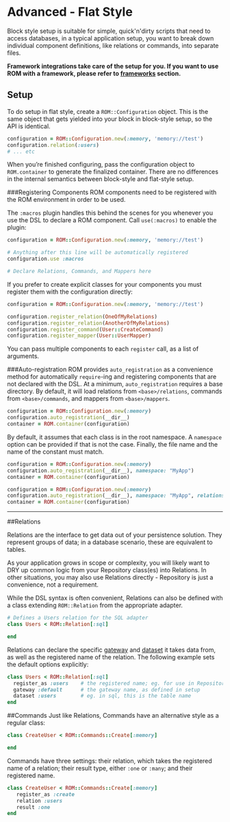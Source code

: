 # Advanced - Flat Style

Block style setup is suitable for simple, quick'n'dirty scripts that need to access
databases, in a typical application setup, you want to break down individual
component definitions, like relations or commands, into separate files.

**Framework integrations take care of the setup for you. If you want to use ROM with
a framework, please refer to [frameworks](/learn/frameworks) section.**

## Setup

To do setup in flat style, create a `ROM::Configuration` object. This is the same object that gets yielded into your
block in block-style setup, so the API is identical.

```ruby
configuration = ROM::Configuration.new(:memory, 'memory://test')
configuration.relation(:users)
# ... etc
```

When you’re finished configuring, pass the configuration object to `ROM.container` to generate the finalized
container. There are no differences in the internal semantics between block-style and flat-style setup.

###Registering Components
ROM components need to be registered with the ROM environment in order to be used.

The `:macros` plugin handles this behind the scenes for you whenever you use the DSL to declare a ROM component. Call `use(:macros)` to enable the plugin:

```ruby
configuration = ROM::Configuration.new(:memory, 'memory://test')

# Anything after this line will be automatically registered
configuration.use :macros

# Declare Relations, Commands, and Mappers here
```

If you prefer to create explicit classes for your components you must register them with the configuration directly:

```ruby
configuration = ROM::Configuration.new(:memory, 'memory://test')

configuration.register_relation(OneOfMyRelations)
configuration.register_relation(AnotherOfMyRelations)
configuration.register_command(User::CreateCommand)
configuration.register_mapper(User::UserMapper)
```

You can pass multiple components to each `register` call, as a list of arguments.

###Auto-registration
ROM provides `auto_registration` as a convenience method for automatically `require`-ing and registering components that are not declared with the DSL. At a minimum, `auto_registration` requires a base directory. By default, it will load relations from `<base>/relations`, commands from `<base>/commands`, and mappers from `<base>/mappers`.

```ruby
configuration = ROM::Configuration.new(:memory)
configuration.auto_registration(__dir__)
container = ROM.container(configuration)
```

By default, it assumes that each class is in the root namespace. A `namespace` option can be provided if that is not the case. Finally, the file name and the name of the constant must match.

```ruby
configuration = ROM::Configuration.new(:memory)
configuration.auto_registration(__dir__), namespace: "MyApp")
container = ROM.container(configuration)
```

```ruby
configuration = ROM::Configuration.new(:memory)
configuration.auto_registration(__dir__), namespace: "MyApp", relations: {namespace: "MyApp::Relations"})
container = ROM.container(configuration)
```

-----

##Relations

Relations are the interface to get data out of your persistence solution. They represent groups of data; in a database
scenario, these are equivalent to tables.

As your application grows in scope or complexity, you will likely want to DRY up common logic from your
Repository class(es) into Relations. In other situations, you may also use Relations directly - Repository is just
a convenience, not a requirement.

While the DSL syntax is often convenient, Relations can also be defined with a class extending `ROM::Relation` from the
appropriate adapter.

```Ruby
# Defines a Users relation for the SQL adapter
class Users < ROM::Relation[:sql]

end
```

Relations can declare the specific [gateway](http://rom-rb.org/introduction/glossary/#gateway) and
[dataset](http://rom-rb.org/introduction/glossary/#dataset) it takes data from, as well as the registered name of the
relation. The following example sets the default options explicitly:

```ruby
class Users < ROM::Relation[:sql]
  register_as :users    # the registered name; eg. for use in Repository’s relations(...) method
  gateway :default      # the gateway name, as defined in setup
  dataset :users        # eg. in sql, this is the table name
end
```

##Commands
Just like Relations, Commands have an alternative style as a regular class:

```ruby
class CreateUser < ROM::Commands::Create[:memory]

end
```

Commands have three settings: their relation, which takes the registered name of a relation; their result type, either `:one` or `:many`; and their registered name.

```ruby
class CreateUser < ROM::Commands::Create[:memory]
   register_as :create
   relation :users
   result :one
end
```

